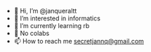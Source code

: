 - 👋 Hi, I’m @janqueraltt
- 👀 I’m interested in informatics
- 🌱 I’m currently learning rb
- 💞️ No colabs
- 📫 How to reach me secretjannq@gmail.com

<!---
janqueraltt/janqueraltt is a ✨ special ✨ repository because its `README.md` (this file) appears on your GitHub profile.
You can click the Preview link to take a look at your changes.
--->
